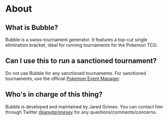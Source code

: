 # About

## What is Bubble?

Bubble is a swiss-tournament generator. It features a top-cut single elimination bracket, ideal for running tournaments for the Pokemon TCG.

## Can I use this to run a sanctioned tournament?

Do not use Bubble for any sanctioned tournaments. For sanctioned tournaments, use the official [Pokemon Event Manager](https://www.pokemon.com/us/pokemon-news/the-new-pokemon-event-manager-has-arrived).

## Who's in charge of this thing?

Bubble is developed and maintained by Jared Grimes. You can contact him through Twitter [@jaredgrimesey](https://twitter.com/jaredgrimesey) for any questions/comments/concerns.